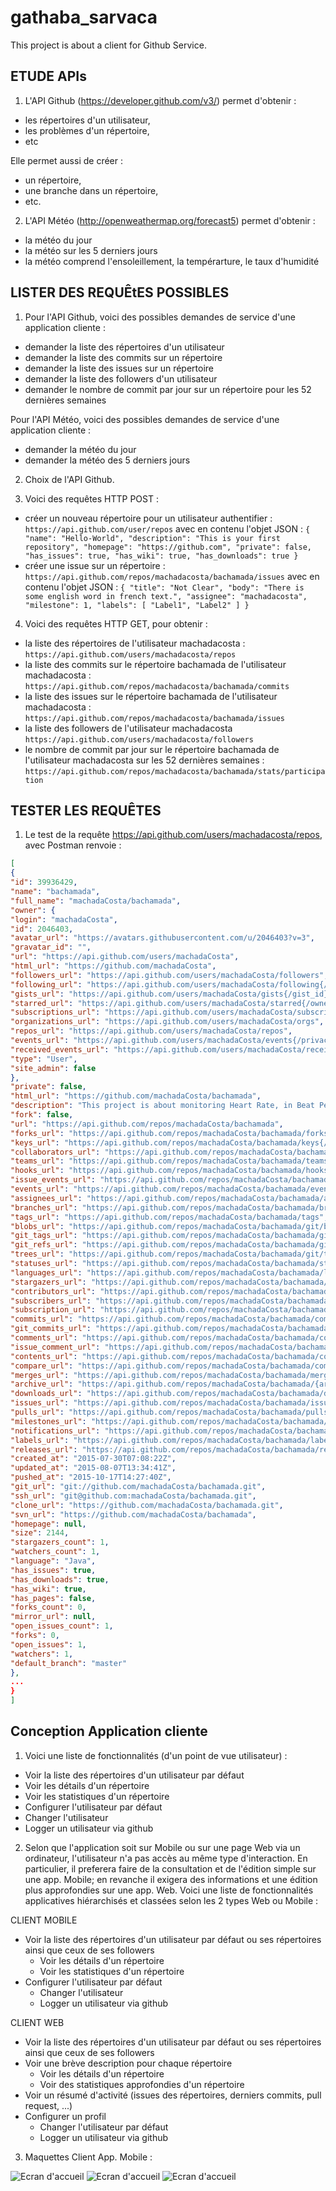 # gathaba_sarvaca
This project is about a client for Github Service.

## ETUDE APIs

1. L'API Github (https://developer.github.com/v3/) permet d'obtenir :
  - les répertoires d'un utilisateur,
  - les problèmes d'un répertoire,
  - etc

  Elle permet aussi de créer  :
  - un répertoire, 
  - une branche dans un répertoire,
  - etc.

2. L'API Météo (http://openweathermap.org/forecast5) permet d'obtenir :
 - la météo du jour
 - la météo sur les 5 derniers jours
 - la météo comprend l'ensoleillement, la tempérarture, le taux d'humidité

## LISTER DES REQUÊtES POSSIBLES

1. Pour l'API Github, voici des possibles demandes de service d'une application cliente :
 - demander la liste des répertoires d'un utilisateur
 - demander la liste des commits sur un répertoire
 - demander la liste des issues sur un répertoire
 - demander la liste des followers d'un utilisateur
 - demander le nombre de commit par jour sur un répertoire pour les 52 dernières semaines

 Pour l'API Météo, voici des possibles demandes de service d'une application cliente :
 - demander la météo du jour
 - demander la météo des 5 derniers jours

2. Choix de l'API Github.

3. Voici des requêtes HTTP POST :
 - créer un nouveau répertoire pour un utilisateur authentifier : 
`https://api.github.com/user/repos`
avec en contenu l'objet JSON :
`{
"name": "Hello-World",
"description": "This is your first repository",
"homepage": "https://github.com",
"private": false,
"has_issues": true,
"has_wiki": true,
"has_downloads": true
}`
 - créer une issue sur un répertoire : 
`https://api.github.com/repos/machadacosta/bachamada/issues`
 avec en contenu l'objet JSON :
`{
"title": "Not Clear",
"body": "There is some english word in french text.",
"assignee": "machadacosta",
"milestone": 1,
"labels": [
"Label1",
"Label2"
]
}`

4. Voici des requêtes HTTP GET, pour obtenir :
 - la liste des répertoires de l'utilisateur machadacosta :
`https://api.github.com/users/machadacosta/repos`
 - la liste des commits sur le répertoire bachamada de l'utilisateur machadacosta :
`https://api.github.com/repos/machadacosta/bachamada/commits`
 - la liste des issues sur le répertoire bachamada de l'utilisateur machadacosta :
`https://api.github.com/repos/machadacosta/bachamada/issues`
 - la liste des followers de l'utilisateur machadacosta
`https://api.github.com/users/machadacosta/followers`
 - le nombre de commit par jour sur le répertoire bachamada de l'utilisateur machadacosta sur les 52 dernières semaines :
`https://api.github.com/repos/machadacosta/bachamada/stats/participation`

## TESTER LES REQUÊTES

1. Le test de la requête https://api.github.com/users/machadacosta/repos, avec Postman renvoie :
```json
[
{
"id": 39936429,
"name": "bachamada",
"full_name": "machadaCosta/bachamada",
"owner": {
"login": "machadaCosta",
"id": 2046403,
"avatar_url": "https://avatars.githubusercontent.com/u/2046403?v=3",
"gravatar_id": "",
"url": "https://api.github.com/users/machadaCosta",
"html_url": "https://github.com/machadaCosta",
"followers_url": "https://api.github.com/users/machadaCosta/followers",
"following_url": "https://api.github.com/users/machadaCosta/following{/other_user}",
"gists_url": "https://api.github.com/users/machadaCosta/gists{/gist_id}",
"starred_url": "https://api.github.com/users/machadaCosta/starred{/owner}{/repo}",
"subscriptions_url": "https://api.github.com/users/machadaCosta/subscriptions",
"organizations_url": "https://api.github.com/users/machadaCosta/orgs",
"repos_url": "https://api.github.com/users/machadaCosta/repos",
"events_url": "https://api.github.com/users/machadaCosta/events{/privacy}",
"received_events_url": "https://api.github.com/users/machadaCosta/received_events",
"type": "User",
"site_admin": false
},
"private": false,
"html_url": "https://github.com/machadaCosta/bachamada",
"description": "This project is about monitoring Heart Rate, in Beat Per Minute (BPM), with an Android App.",
"fork": false,
"url": "https://api.github.com/repos/machadaCosta/bachamada",
"forks_url": "https://api.github.com/repos/machadaCosta/bachamada/forks",
"keys_url": "https://api.github.com/repos/machadaCosta/bachamada/keys{/key_id}",
"collaborators_url": "https://api.github.com/repos/machadaCosta/bachamada/collaborators{/collaborator}",
"teams_url": "https://api.github.com/repos/machadaCosta/bachamada/teams",
"hooks_url": "https://api.github.com/repos/machadaCosta/bachamada/hooks",
"issue_events_url": "https://api.github.com/repos/machadaCosta/bachamada/issues/events{/number}",
"events_url": "https://api.github.com/repos/machadaCosta/bachamada/events",
"assignees_url": "https://api.github.com/repos/machadaCosta/bachamada/assignees{/user}",
"branches_url": "https://api.github.com/repos/machadaCosta/bachamada/branches{/branch}",
"tags_url": "https://api.github.com/repos/machadaCosta/bachamada/tags",
"blobs_url": "https://api.github.com/repos/machadaCosta/bachamada/git/blobs{/sha}",
"git_tags_url": "https://api.github.com/repos/machadaCosta/bachamada/git/tags{/sha}",
"git_refs_url": "https://api.github.com/repos/machadaCosta/bachamada/git/refs{/sha}",
"trees_url": "https://api.github.com/repos/machadaCosta/bachamada/git/trees{/sha}",
"statuses_url": "https://api.github.com/repos/machadaCosta/bachamada/statuses/{sha}",
"languages_url": "https://api.github.com/repos/machadaCosta/bachamada/languages",
"stargazers_url": "https://api.github.com/repos/machadaCosta/bachamada/stargazers",
"contributors_url": "https://api.github.com/repos/machadaCosta/bachamada/contributors",
"subscribers_url": "https://api.github.com/repos/machadaCosta/bachamada/subscribers",
"subscription_url": "https://api.github.com/repos/machadaCosta/bachamada/subscription",
"commits_url": "https://api.github.com/repos/machadaCosta/bachamada/commits{/sha}",
"git_commits_url": "https://api.github.com/repos/machadaCosta/bachamada/git/commits{/sha}",
"comments_url": "https://api.github.com/repos/machadaCosta/bachamada/comments{/number}",
"issue_comment_url": "https://api.github.com/repos/machadaCosta/bachamada/issues/comments{/number}",
"contents_url": "https://api.github.com/repos/machadaCosta/bachamada/contents/{+path}",
"compare_url": "https://api.github.com/repos/machadaCosta/bachamada/compare/{base}...{head}",
"merges_url": "https://api.github.com/repos/machadaCosta/bachamada/merges",
"archive_url": "https://api.github.com/repos/machadaCosta/bachamada/{archive_format}{/ref}",
"downloads_url": "https://api.github.com/repos/machadaCosta/bachamada/downloads",
"issues_url": "https://api.github.com/repos/machadaCosta/bachamada/issues{/number}",
"pulls_url": "https://api.github.com/repos/machadaCosta/bachamada/pulls{/number}",
"milestones_url": "https://api.github.com/repos/machadaCosta/bachamada/milestones{/number}",
"notifications_url": "https://api.github.com/repos/machadaCosta/bachamada/notifications{?since,all,participating}",
"labels_url": "https://api.github.com/repos/machadaCosta/bachamada/labels{/name}",
"releases_url": "https://api.github.com/repos/machadaCosta/bachamada/releases{/id}",
"created_at": "2015-07-30T07:08:22Z",
"updated_at": "2015-08-07T13:34:41Z",
"pushed_at": "2015-10-17T14:27:40Z",
"git_url": "git://github.com/machadaCosta/bachamada.git",
"ssh_url": "git@github.com:machadaCosta/bachamada.git",
"clone_url": "https://github.com/machadaCosta/bachamada.git",
"svn_url": "https://github.com/machadaCosta/bachamada",
"homepage": null,
"size": 2144,
"stargazers_count": 1,
"watchers_count": 1,
"language": "Java",
"has_issues": true,
"has_downloads": true,
"has_wiki": true,
"has_pages": false,
"forks_count": 0,
"mirror_url": null,
"open_issues_count": 1,
"forks": 0,
"open_issues": 1,
"watchers": 1,
"default_branch": "master"
},
...
}
]
```

## Conception Application cliente

1. Voici une liste de fonctionnalités (d'un point de vue utilisateur) :
 * Voir la liste des répertoires d'un utilisateur par défaut
  * Voir les détails d'un répertoire
  * Voir les statistiques d'un répertoire
 * Configurer l'utilisateur par défaut
  * Changer l'utilisateur
  * Logger un utilisateur via github

2. Selon que l'application soit sur Mobile ou sur une page Web via un ordinateur, l'utilisateur n'a pas accès au même type d'interaction. En particulier, il preferera faire de la consultation et de l'édition simple sur une app. Mobile; en revanche il exigera des informations et une édition plus approfondies sur une app. Web.
Voici une liste de fonctionnalités applicatives hiérarchisés et classées selon les 2 types Web ou Mobile :

 CLIENT MOBILE
 * Voir la liste des répertoires d'un utilisateur par défaut 
 ou ses répertoires ainsi que ceux de ses followers
    * Voir les détails d'un répertoire
    * Voir les statistiques d'un répertoire
 * Configurer l'utilisateur par défaut
    * Changer l'utilisateur
    * Logger un utilisateur via github

 CLIENT WEB
 * Voir la liste des répertoires d'un utilisateur par défaut
 ou ses répertoires ainsi que ceux de ses followers
 * Voir une brève description pour chaque répertoire
    * Voir les détails d'un répertoire
    * Voir des statistiques approfondies d'un répertoire
 * Voir un résumé d'activité (issues des répertoires, derniers commits, pull request, ...)
 * Configurer un profil
    * Changer l'utilisateur par défaut
    * Logger un utilisateur via github

3. Maquettes Client App. Mobile :

![Ecran d'accueil](https://github.com/machadaCosta/gathaba_sarvaca/blob/master/resources/gathaba_sarvaca.png)
![Ecran d'accueil](https://github.com/machadaCosta/gathaba_sarvaca/blob/master/resources/gathaba_sarvaca_config.png)
![Ecran d'accueil](https://github.com/machadaCosta/gathaba_sarvaca/blob/master/resources/gathaba_sarvaca_details.png)
